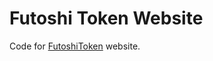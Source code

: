 <!DOCTYPE html>
<html lang="en">
<head>
<meta charset="UTF-8">
<meta name="viewport" content="width=device-width, initial-scale=1.0">
</head>
<body>

<h1>Futoshi Token Website</h1>
<p>Code for <a href="https://futoshitoken.com" target="_blank" rel="noopener noreferrer">FutoshiToken</a> website.</p>

</body>
</html>
